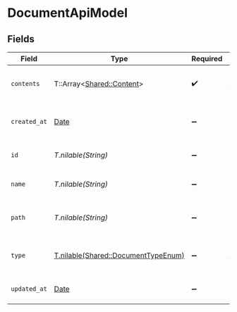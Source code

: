 # DocumentApiModel


## Fields

| Field                                                                          | Type                                                                           | Required                                                                       | Description                                                                    | Example                                                                        |
| ------------------------------------------------------------------------------ | ------------------------------------------------------------------------------ | ------------------------------------------------------------------------------ | ------------------------------------------------------------------------------ | ------------------------------------------------------------------------------ |
| `contents`                                                                     | T::Array<[Shared::Content](../../models/shared/content.md)>                    | :heavy_check_mark:                                                             | The content of the document                                                    |                                                                                |
| `created_at`                                                                   | [Date](https://ruby-doc.org/stdlib-2.6.1/libdoc/date/rdoc/Date.html)           | :heavy_minus_sign:                                                             | The creation date of the document                                              | 2021-01-01T01:01:01.000Z                                                       |
| `id`                                                                           | *T.nilable(String)*                                                            | :heavy_minus_sign:                                                             | The unique ID of the document                                                  | doc-123456                                                                     |
| `name`                                                                         | *T.nilable(String)*                                                            | :heavy_minus_sign:                                                             | The name of the document                                                       | My Document                                                                    |
| `path`                                                                         | *T.nilable(String)*                                                            | :heavy_minus_sign:                                                             | The path where the document is stored                                          | /path/to/document                                                              |
| `type`                                                                         | [T.nilable(Shared::DocumentTypeEnum)](../../models/shared/documenttypeenum.md) | :heavy_minus_sign:                                                             | The content type of the document                                               |                                                                                |
| `updated_at`                                                                   | [Date](https://ruby-doc.org/stdlib-2.6.1/libdoc/date/rdoc/Date.html)           | :heavy_minus_sign:                                                             | The update date of the document                                                | 2021-01-02T01:01:01.000Z                                                       |